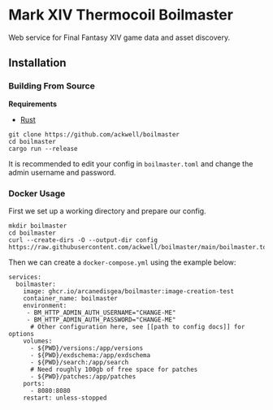 # Mark XIV Thermocoil Boilmaster

Web service for Final Fantasy XIV game data and asset discovery.

## Installation

### Building From Source

**Requirements**
 - [Rust](https://www.rust-lang.org/tools/install)

```
git clone https://github.com/ackwell/boilmaster
cd boilmaster
cargo run --release
```

It is recommended to edit your config in `boilmaster.toml` and change the admin username and password.

### Docker Usage

First we set up a working directory and prepare our config.
```
mkdir boilmaster
cd boilmaster
curl --create-dirs -O --output-dir config https://raw.githubusercontent.com/ackwell/boilmaster/main/boilmaster.toml
```
Then we can create a `docker-compose.yml` using the example below:
```
services:
  boilmaster:
    image: ghcr.io/arcanedisgea/boilmaster:image-creation-test
    container_name: boilmaster
    environment:
     - BM_HTTP_ADMIN_AUTH_USERNAME="CHANGE-ME"
     - BM_HTTP_ADMIN_AUTH_PASSWORD="CHANGE-ME"
      # Other configuration here, see [[path to config docs]] for options
    volumes:
      - ${PWD}/versions:/app/versions
      - ${PWD}/exdschema:/app/exdschema
      - ${PWD}/search:/app/search
      # Need roughly 100gb of free space for patches
      - ${PWD}/patches:/app/patches
    ports:
      - 8080:8080
    restart: unless-stopped
```